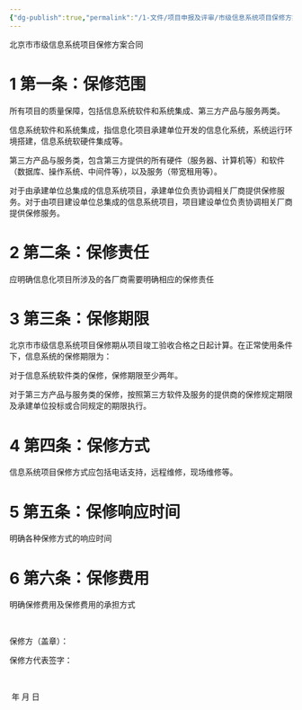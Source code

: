 ```yaml
---
{"dg-publish":true,"permalink":"/1-文件/项目申报及评审/市级信息系统项目保修方案合同模板/","tags":["项目申报及评审"]}
---
```


北京市市级信息系统项目保修方案合同

 

# 1 第一条：保修范围

所有项目的质量保障，包括信息系统软件和系统集成、第三方产品与服务两类。

信息系统软件和系统集成，指信息化项目承建单位开发的信息化系统，系统运行环境搭建，信息系统软硬件集成等。

第三方产品与服务类，包含第三方提供的所有硬件（服务器、计算机等）和软件（数据库、操作系统、中间件等），以及服务（带宽租用等）。

对于由承建单位总集成的信息系统项目，承建单位负责协调相关厂商提供保修服务。对于由项目建设单位总集成的信息系统项目，项目建设单位负责协调相关厂商提供保修服务。

# 2 第二条：保修责任

应明确信息化项目所涉及的各厂商需要明确相应的保修责任

# 3 第三条：保修期限

北京市市级信息系统项目保修期从项目竣工验收合格之日起计算。在正常使用条件下，信息系统的保修期限为：

对于信息系统软件类的保修，保修期限至少两年。

对于第三方产品与服务类的保修，按照第三方软件及服务的提供商的保修规定期限及承建单位投标或合同规定的期限执行。

# 4 第四条：保修方式

信息系统项目保修方式应包括电话支持，远程维修，现场维修等。

# 5 第五条：保修响应时间

明确各种保修方式的响应时间

# 6 第六条：保修费用

明确保修费用及保修费用的承担方式

​             

保修方（盖章）：

保修方代表签字：

​            

​    年  月   日